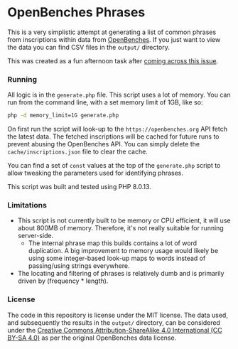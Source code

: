 # OpenBenches Phrases

This is a very simplistic attempt at generating a list of common phrases from inscriptions within data from [OpenBenches](https://openbenches.org/).
If you just want to view the data you can find CSV files in the `output/` directory.

This was created as a fun afternoon task after [coming across this issue](https://github.com/openbenches/openbenches.org/issues/216).

### Running

All logic is in the `generate.php` file. This script uses a lot of memory. You can run from the command line, with a set memory limit of 1GB, like so:

```bash
php -d memory_limit=1G generate.php
```

On first run the script will look-up to the `https://openbenches.org` API fetch the latest data. The fetched inscriptions will be cached for future runs to prevent abusing the OpenBenches API.
You can simply delete the `cache/inscriptions.json` file to clear the cache.

You can find a set of `const` values at the top of the `generate.php` script to allow tweaking the parameters used for identifying phrases.

This script was built and tested using PHP 8.0.13.

### Limitations

- This script is not currently built to be memory or CPU efficient, it will use about 800MB of memory. Therefore, it's not really suitable for running server-side.
  - The internal phrase map this builds contains a lot of word duplication. A big improvement to memory usage would likely be using some integer-based look-up maps to words instead of passing/using strings everywhere.   
- The locating and filtering of phrases is relatively dumb and is primarily driven by (frequency * length).

### License

The code in this repository is license under the MIT license.
The data used, and subsequently the results in the `output/` directory, can be considered under the [Creative Commons Attribution-ShareAlike 4.0 International (CC BY-SA 4.0)](https://creativecommons.org/licenses/by-sa/4.0/) as per the original OpenBenches data license.